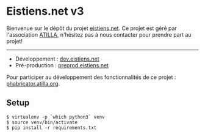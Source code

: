 Eistiens.net v3
===================


Bienvenue sur le dépôt du projet [eistiens.net](http://eistiens.net).
Ce projet est géré par l'association [ATILLA](http://atilla.org),
n'hésitez pas à nous contacter pour prendre part au projet!

----------

- Développement : [dev.eistiens.net](http://dev.eistiens.net)
- Pré-production : [preprod.eistiens.net](http://preprod.eistiens.net)

Pour participer au développement des fonctionnalités de ce projet :
[phabricator.atilla.org](http://phabricator.atilla.org).

Setup
-----

```
$ virtualenv -p `which python3` venv
$ source venv/bin/activate
$ pip install -r requirements.txt
```
